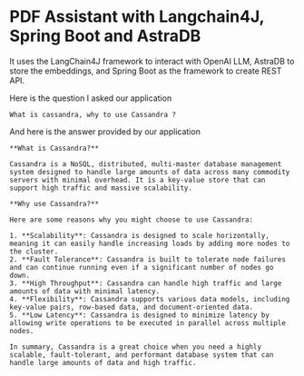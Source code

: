 # PDF Assistant with Langchain4J, Spring Boot and AstraDB

It uses the LangChain4J framework to interact with OpenAI LLM, AstraDB to store the embeddings, and Spring Boot as the framework to create REST API.

Here is the question I asked our application
```text
What is cassandra, why to use Cassandra ?
```

And here is the answer provided by our application
```text
**What is Cassandra?**

Cassandra is a NoSQL, distributed, multi-master database management system designed to handle large amounts of data across many commodity servers with minimal overhead. It is a key-value store that can support high traffic and massive scalability.

**Why use Cassandra?**

Here are some reasons why you might choose to use Cassandra:

1. **Scalability**: Cassandra is designed to scale horizontally, meaning it can easily handle increasing loads by adding more nodes to the cluster.
2. **Fault Tolerance**: Cassandra is built to tolerate node failures and can continue running even if a significant number of nodes go down.
3. **High Throughput**: Cassandra can handle high traffic and large amounts of data with minimal latency.
4. **Flexibility**: Cassandra supports various data models, including key-value pairs, row-based data, and document-oriented data.
5. **Low Latency**: Cassandra is designed to minimize latency by allowing write operations to be executed in parallel across multiple nodes.

In summary, Cassandra is a great choice when you need a highly scalable, fault-tolerant, and performant database system that can handle large amounts of data and high traffic.
```
